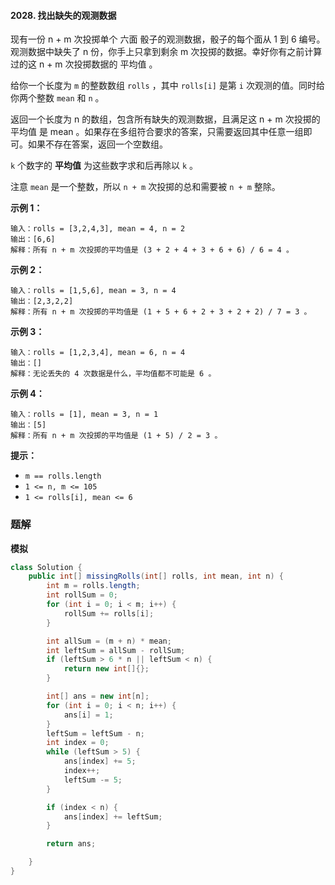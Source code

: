 #### 2028. 找出缺失的观测数据

现有一份 n + m 次投掷单个 六面 骰子的观测数据，骰子的每个面从 1 到 6 编号。观测数据中缺失了 n 份，你手上只拿到剩余 m 次投掷的数据。幸好你有之前计算过的这 n + m 次投掷数据的 平均值 。

给你一个长度为 `m` 的整数数组 `rolls` ，其中 `rolls[i]` 是第 `i` 次观测的值。同时给你两个整数 `mean` 和 `n` 。

返回一个长度为 n 的数组，包含所有缺失的观测数据，且满足这 n + m 次投掷的 平均值 是 mean 。如果存在多组符合要求的答案，只需要返回其中任意一组即可。如果不存在答案，返回一个空数组。

`k` 个数字的 **平均值** 为这些数字求和后再除以 `k` 。

注意 `mean` 是一个整数，所以 `n + m` 次投掷的总和需要被 `n + m` 整除。

**示例 1：**

```shell
输入：rolls = [3,2,4,3], mean = 4, n = 2
输出：[6,6]
解释：所有 n + m 次投掷的平均值是 (3 + 2 + 4 + 3 + 6 + 6) / 6 = 4 。
```

**示例 2：**

```shell
输入：rolls = [1,5,6], mean = 3, n = 4
输出：[2,3,2,2]
解释：所有 n + m 次投掷的平均值是 (1 + 5 + 6 + 2 + 3 + 2 + 2) / 7 = 3 。
```

**示例 3：**

```shell
输入：rolls = [1,2,3,4], mean = 6, n = 4
输出：[]
解释：无论丢失的 4 次数据是什么，平均值都不可能是 6 。
```

**示例 4：**

```shell
输入：rolls = [1], mean = 3, n = 1
输出：[5]
解释：所有 n + m 次投掷的平均值是 (1 + 5) / 2 = 3 。
```

**提示：**

- `m == rolls.length`
- `1 <= n, m <= 105`
- `1 <= rolls[i], mean <= 6`

### 题解

**模拟**

```java
class Solution {
    public int[] missingRolls(int[] rolls, int mean, int n) {
        int m = rolls.length;
        int rollSum = 0;
        for (int i = 0; i < m; i++) {
            rollSum += rolls[i];
        }

        int allSum = (m + n) * mean;
        int leftSum = allSum - rollSum;
        if (leftSum > 6 * n || leftSum < n) {
            return new int[]{};
        }

        int[] ans = new int[n];
        for (int i = 0; i < n; i++) {
            ans[i] = 1;
        }
        leftSum = leftSum - n;
        int index = 0;
        while (leftSum > 5) {
            ans[index] += 5;
            index++;
            leftSum -= 5;
        }

        if (index < n) {
            ans[index] += leftSum;
        }

        return ans;

    }
}
```

